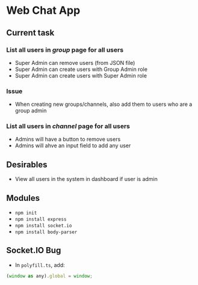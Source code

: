 # Web Chat App

## Current task
### List all users in _group_ page for all users
* Super Admin can remove users (from JSON file)
* Super Admin can create users with Group Admin role
* Super Admin can create users with Super Admin role

### Issue
* When creating new groups/channels, also add them to users who are a group admin

### List all users in _channel_ page for all users
* Admins will have a button to remove users
* Admins will ahve an input field to add any user

## Desirables
* View all users in the system in dashboard if user is admin

## Modules
* `npm init`
* `npm install express`
* `npm install socket.io`
* `npm install body-parser`

## Socket.IO Bug
* In `polyfill.ts`, add:
```javascript
(window as any).global = window;
```